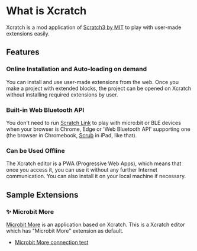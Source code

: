 # What is Xcratch

Xcratch is a mod application of [Scratch3 by MIT](https://scratch.mit.edu/) to play with user-made extensions easily.

## Features

### Online Installation and Auto-loading on demand

You can install and use user-made extensions from the web. Once you make a project with extended blocks, the project can be opened on Xcratch without installing required extensions by user.

### Built-in Web Bluetooth API

You don't need to run [Scratch Link](https://scratch.mit.edu/microbit) to play with micro:bit or BLE devices when your browser is Chrome, Edge or 'Web Bluetooth API' supporting one (the browser in Chromebook, [Scrub](https://apps.apple.com/jp/app/scrub-web-browser/id1569777095) in iPad, like that).

### Can be Used Offline

The Xcratch editor is a PWA (Progressive Web Apps), which means that once you access it, you can use it without any further Internet communication. You can also install it on your local machine if necessary.


## Sample Extensions

### ✨ Microbit More 

[Microbit More](https://microbit-more.github.io/index-ja.html) is an application based on Xcratch. This is a Xcratch editor which has "Microbit More" extension as default.

- [Microbit More connection test](https://microbit-more.github.io/editor/#https://microbit-more.github.io/examples/basic/connection.sb3) 
